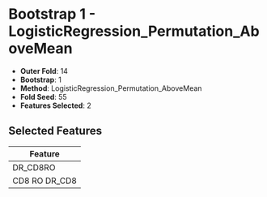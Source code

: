 # Bootstrap 1 - LogisticRegression_Permutation_AboveMean

- **Outer Fold**: 14
- **Bootstrap**: 1
- **Method**: LogisticRegression_Permutation_AboveMean
- **Fold Seed**: 55
- **Features Selected**: 2

## Selected Features

| Feature |
|---------|
| DR_CD8RO |
| CD8 RO DR_CD8 |
